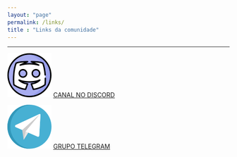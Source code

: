 ```yaml
---
layout: "page"
permalink: /links/
title : "Links da comunidade"
---
```


-----

![discord](/assets/discord-svgrepo-com.svg)
[CANAL NO DISCORD][discord-link]

[discord-link]: https://discord.gg/zabEfeUy4N


![telegram](/assets/telegram-svgrepo-com.svg)
[GRUPO TELEGRAM][telegram-link]

[telegram-link]: https://t.me/ascesesense







